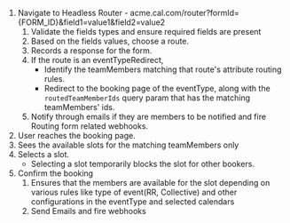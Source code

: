 1. Navigate to Headless Router - acme.cal.com/router?formId={FORM_ID}&field1=value1&field2=value2
   1. Validate the fields types and ensure required fields are present
   2. Based on the fields values, choose a route.
   3. Records a response for the form.
   4. If the route is an eventTypeRedirect, 
      - Identify the teamMembers matching that route's attribute routing rules.
      - Redirect to the booking page of the eventType, along with the `routedTeamMemberIds` query param that has the matching teamMembers' ids.
   5. Notify through emails if they are members to be notified and fire Routing form related webhooks.
2. User reaches the booking page.
3. Sees the available slots for the matching teamMembers only
4. Selects a slot.
    - Selecting a slot temporarily blocks the slot for other bookers.
5. Confirm the booking
    1. Ensures that the members are available for the slot depending on various rules like type of event(RR, Collective) and other configurations in the eventType and selected calendars
    2. Send Emails and fire webhooks

